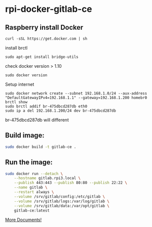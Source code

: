# rpi-docker-gitlab-ce

## Raspberry install Docker
```
curl -sSL https://get.docker.com | sh
```
install brctl
```
sudo apt-get install bridge-utils 
```

check docker version > 1.10
```
sudo docker version
```


Setup internet
```
sudo docker network create --subnet 192.168.1.0/24 --aux-address "DefaultGatewayIPv4=192.168.1.1" --gateway=192.168.1.200 homebr0
brctl show
sudo brctl addif br-475dbcd287db eth0
sudo ip a del 192.168.1.200/24 dev br-475dbcd287db
```
br-475dbcd287db will different

## Build image:
```bash
sudo docker build -t gitlab-ce .
```


## Run the image:
```bash
sudo docker run --detach \
    --hostname gitlab.rpi3.local \
    --publish 443:443 --publish 80:80 --publish 22:22 \
    --name gitlab \
    --restart always \
    --volume /srv/gitlab/config:/etc/gitlab \
    --volume /srv/gitlab/logs:/var/log/gitlab \
    --volume /srv/gitlab/data:/var/opt/gitlab \
    gitlab-ce:latest
```

[More Documents!](https://docs.gitlab.com/omnibus/docker/)
